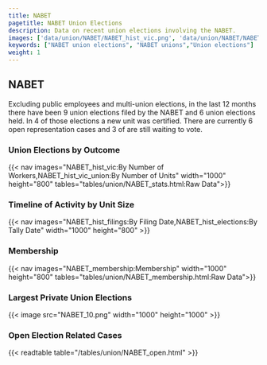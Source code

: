 ```yaml
---
title: NABET
pagetitle: NABET Union Elections
description: Data on recent union elections involving the NABET.
images: ['data/union/NABET/NABET_hist_vic.png', 'data/union/NABET/NABET_hist_size.png', 'data/union/NABET/NABET_10.png']
keywords: ["NABET union elections", "NABET unions","Union elections"]
weight: 1
---
```

##  NABET

Excluding public employees and multi-union elections, in the last 12 months there have been 9 union elections filed by the NABET and 6 union elections held. In 4 of those elections a new unit was certified. There are currently 6 open representation cases and 3 of are still waiting to vote.

### Union Elections by Outcome
{{< nav images="NABET_hist_vic:By Number of Workers,NABET_hist_vic_union:By Number of Units" width="1000" height="800" tables="tables/union/NABET_stats.html:Raw Data">}}

### Timeline of Activity by Unit Size
{{< nav images="NABET_hist_filings:By Filing Date,NABET_hist_elections:By Tally Date" width="1000" height="800" >}}

### Membership
{{< nav images="NABET_membership:Membership" width="1000" height="800" tables="tables/union/NABET_membership.html:Raw Data">}}

### Largest Private Union Elections
{{< image src="NABET_10.png" width="1000" height="1000"  >}}

### Open Election Related Cases
{{< readtable table="/tables/union/NABET_open.html" >}}

